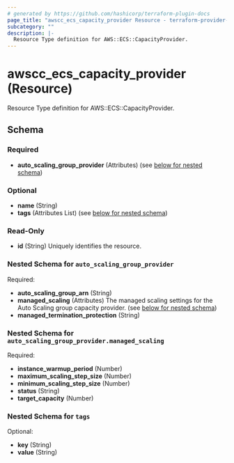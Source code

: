 ```yaml
---
# generated by https://github.com/hashicorp/terraform-plugin-docs
page_title: "awscc_ecs_capacity_provider Resource - terraform-provider-awscc"
subcategory: ""
description: |-
  Resource Type definition for AWS::ECS::CapacityProvider.
---
```


# awscc_ecs_capacity_provider (Resource)

Resource Type definition for AWS::ECS::CapacityProvider.



<!-- schema generated by tfplugindocs -->
## Schema

### Required

- **auto_scaling_group_provider** (Attributes) (see [below for nested schema](#nestedatt--auto_scaling_group_provider))

### Optional

- **name** (String)
- **tags** (Attributes List) (see [below for nested schema](#nestedatt--tags))

### Read-Only

- **id** (String) Uniquely identifies the resource.

<a id="nestedatt--auto_scaling_group_provider"></a>
### Nested Schema for `auto_scaling_group_provider`

Required:

- **auto_scaling_group_arn** (String)
- **managed_scaling** (Attributes) The managed scaling settings for the Auto Scaling group capacity provider. (see [below for nested schema](#nestedatt--auto_scaling_group_provider--managed_scaling))
- **managed_termination_protection** (String)

<a id="nestedatt--auto_scaling_group_provider--managed_scaling"></a>
### Nested Schema for `auto_scaling_group_provider.managed_scaling`

Required:

- **instance_warmup_period** (Number)
- **maximum_scaling_step_size** (Number)
- **minimum_scaling_step_size** (Number)
- **status** (String)
- **target_capacity** (Number)



<a id="nestedatt--tags"></a>
### Nested Schema for `tags`

Optional:

- **key** (String)
- **value** (String)


